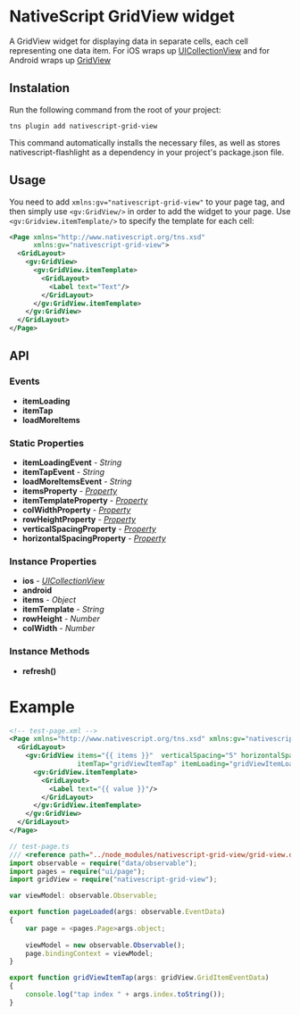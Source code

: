 ﻿# NativeScript GridView widget

A GridView widget for displaying data in separate cells, each cell representing one data item. For iOS wraps up [UICollectionView](https://developer.apple.com/library/ios/documentation/UIKit/Reference/UICollectionView_class/) and for Android wraps up [GridView](http://developer.android.com/guide/topics/ui/layout/gridview.html)

## Instalation
Run the following command from the root of your project:

`tns plugin add nativescript-grid-view`

This command automatically installs the necessary files, as well as stores nativescript-flashlight as a dependency in your project's package.json file.

## Usage
You need to add `xmlns:gv="nativescript-grid-view"` to your page tag, and then simply use `<gv:GridView/>` in order to add the widget to your page. Use `<gv:Gridview.itemTemplate/>` to specify the template for each cell:
```XML
<Page xmlns="http://www.nativescript.org/tns.xsd" 
      xmlns:gv="nativescript-grid-view">
  <GridLayout>
    <gv:GridView>
      <gv:GridView.itemTemplate>
        <GridLayout>
          <Label text="Text"/>
        </GridLayout>
      </gv:GridView.itemTemplate>
    </gv:GridView>
  </GridLayout>
</Page>
```

## API

### Events
* **itemLoading**
* **itemTap**
* **loadMoreItems**

### Static Properties
* **itemLoadingEvent** - *String*
* **itemTapEvent** - *String*
* **loadMoreItemsEvent** - *String*
* **itemsProperty** - *[Property](http://docs.nativescript.org/ApiReference/ui/core/dependency-observable/Property.html)*
* **itemTemplateProperty** - *[Property](http://docs.nativescript.org/ApiReference/ui/core/dependency-observable/Property.html)*
* **colWidthProperty** - *[Property](http://docs.nativescript.org/ApiReference/ui/core/dependency-observable/Property.html)*
* **rowHeightProperty** - *[Property](http://docs.nativescript.org/ApiReference/ui/core/dependency-observable/Property.html)*
* **verticalSpacingProperty** - *[Property](http://docs.nativescript.org/ApiReference/ui/core/dependency-observable/Property.html)*
* **horizontalSpacingProperty** - *[Property](http://docs.nativescript.org/ApiReference/ui/core/dependency-observable/Property.html)*

### Instance Properties
* **ios** - *[UICollectionView](https://developer.apple.com/library/ios/documentation/UIKit/Reference/UICollectionView_class/)*
* **android**
* **items** - *Object*
* **itemTemplate** - *String*
* **rowHeight** - *Number*
* **colWidth** - *Number*

### Instance Methods
* **refresh()**

# Example
```XML
<!-- test-page.xml -->
<Page xmlns="http://www.nativescript.org/tns.xsd" xmlns:gv="nativescript-grid-view" loaded="pageLoaded">
  <GridLayout>
    <gv:GridView items="{{ items }}"  verticalSpacing="5" horizontalSpacing="5" colWidth="100" rowHeight="75"
                 itemTap="gridViewItemTap" itemLoading="gridViewItemLoading" loadMoreItems="gridViewLoadMoreItems">
      <gv:GridView.itemTemplate>
        <GridLayout>
          <Label text="{{ value }}"/>
        </GridLayout>
      </gv:GridView.itemTemplate>
    </gv:GridView>
  </GridLayout>
</Page>
```
```TypeScript
// test-page.ts
/// <reference path="../node_modules/nativescript-grid-view/grid-view.d.ts" />
import observable = require("data/observable");
import pages = require("ui/page");
import gridView = require("nativescript-grid-view");

var viewModel: observable.Observable;

export function pageLoaded(args: observable.EventData) 
{
    var page = <pages.Page>args.object;
    
    viewModel = new observable.Observable();
    page.bindingContext = viewModel;
}

export function gridViewItemTap(args: gridView.GridItemEventData)
{
    console.log("tap index " + args.index.toString());
}
```
